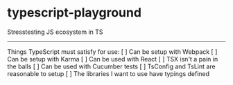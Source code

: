 # typescript-playground
Stresstesting JS ecosystem in TS

---

Things TypeScript must satisfy for use:
[ ] Can be setup with Webpack
[ ] Can be setup with Karma
[ ] Can be used with React
[ ] TSX isn't a pain in the balls
[ ] Can be used with Cucumber tests
[ ] TsConfig and TsLint are reasonable to setup
[ ] The libraries I want to use have typings defined
